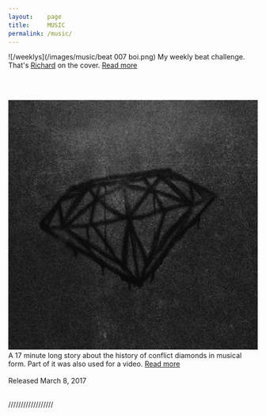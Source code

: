 ```yaml
---
layout:    page
title:     MUSIC
permalink: /music/
---
```


![/weeklys](/images/music/beat 007 boi.png)
My weekly beat challenge. That's [Richard](https://soundcloud.com/richard-deffner) on the cover. [Read more](/weeklys)

<br> <br>

![/diamonds_score](/images/music/bdiamonds.png)
A 17 minute long story about the history of conflict diamonds in musical form. Part of it was also used for a video. [Read more](/diamonds_score)
<br> <br>
Released March 8, 2017
<br> <br>


//////////////////